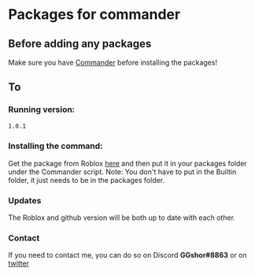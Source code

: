 # Packages for commander

## Before adding any packages
Make sure you have [Commander](https://commander-4.vercel.app/) before installing the packages!

## To
### Running version: 
```bash
1.0.1
```

### Installing the command:
Get the package from Roblox [here](https://roblox.com/library/6715067381) and then put it in your packages folder under the Commander script.
Note: You don't have to put in the Builtin folder, it just needs to be in the packages folder.

### Updates
The Roblox and github version will be both up to date with each other.

### Contact
If you need to contact me, you can do so on Discord **GGshor#8863** or on [twitter](https://twitter.com/GGshor_)